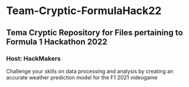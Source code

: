 # Team-Cryptic-FormulaHack22
## Tema Cryptic Repository for Files pertaining to Formula 1 Hackathon 2022
### Host: HackMakers
Challenge your skills on data processing and analysis by creating an accurate weather prediction model for the F1 2021 videogame

